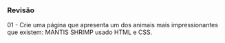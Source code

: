 ### Revisão 
01 - Crie uma página que apresenta um dos animais mais impressionantes que existem: MANTIS SHRIMP usado HTML e CSS.